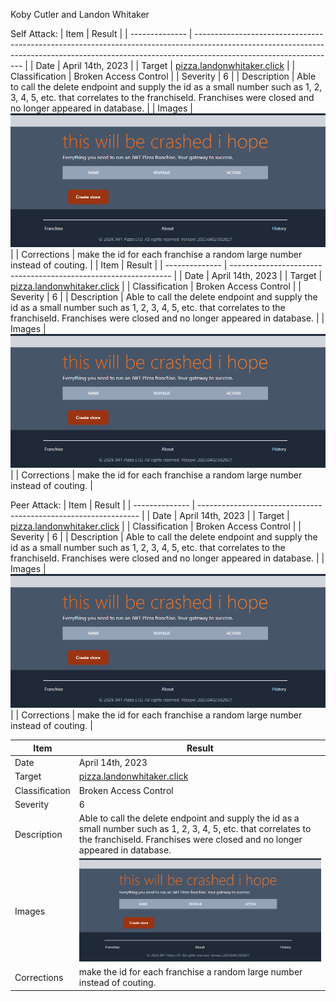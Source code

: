 Koby Cutler and Landon Whitaker

Self Attack:
| Item | Result |
| -------------- | ----------------------------------------------------------------------------------------------------------------------------------------------------------------------------------------------- |
| Date | April 14th, 2023 |
| Target | [pizza.landonwhitaker.click](http://pizza.landonwhitaker.click) |
| Classification | Broken Access Control |
| Severity | 6 |
| Description | Able to call the delete endpoint and supply the id as a small number such as 1, 2, 3, 4, 5, etc. that correlates to the franchiseId. Franchises were closed and no longer appeared in database. |
| Images | ![no more franchises](../public/crashed.png) |
| Corrections | make the id for each franchise a random large number instead of couting. |
| Item | Result |
| -------------- | --------------------------------------------------------------- |
| Date | April 14th, 2023 |
| Target | [pizza.landonwhitaker.click](http://pizza.landonwhitaker.click) |
| Classification | Broken Access Control |
| Severity | 6 |
| Description | Able to call the delete endpoint and supply the id as a small number such as 1, 2, 3, 4, 5, etc. that correlates to the franchiseId. Franchises were closed and no longer appeared in database. |
| Images | ![no more franchises](../public/crashed.png) |
| Corrections | make the id for each franchise a random large number instead of couting. |

Peer Attack:
| Item | Result |
| -------------- | --------------------------------------------------------------- |
| Date | April 14th, 2023 |
| Target | [pizza.landonwhitaker.click](http://pizza.landonwhitaker.click) |
| Classification | Broken Access Control |
| Severity | 6 |
| Description | Able to call the delete endpoint and supply the id as a small number such as 1, 2, 3, 4, 5, etc. that correlates to the franchiseId. Franchises were closed and no longer appeared in database. |
| Images | ![no more franchises](../public/crashed.png) |
| Corrections | make the id for each franchise a random large number instead of couting. |

| Item           | Result                                                                                                                                                                                          |
| -------------- | ----------------------------------------------------------------------------------------------------------------------------------------------------------------------------------------------- |
| Date           | April 14th, 2023                                                                                                                                                                                |
| Target         | [pizza.landonwhitaker.click](http://pizza.landonwhitaker.click)                                                                                                                                 |
| Classification | Broken Access Control                                                                                                                                                                           |
| Severity       | 6                                                                                                                                                                                               |
| Description    | Able to call the delete endpoint and supply the id as a small number such as 1, 2, 3, 4, 5, etc. that correlates to the franchiseId. Franchises were closed and no longer appeared in database. |
| Images         | ![no more franchises](../public/crashed.png)                                                                                                                                                    |
| Corrections    | make the id for each franchise a random large number instead of couting.                                                                                                                        |

